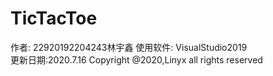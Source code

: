 # TicTacToe

作者: 22920192204243林宇鑫
使用软件: VisualStudio2019  
更新日期:2020.7.16
Copyright @2020,Linyx all rights reserved  
